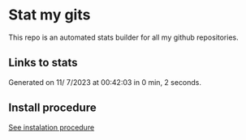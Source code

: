 # Stat my gits

This repo is an automated stats builder for all my github repositories.

## Links to stats


Generated on 11/ 7/2023 at 00:42:03 in 0 min, 2 seconds.

## Install procedure

[See instalation procedure](./src/install.md)
